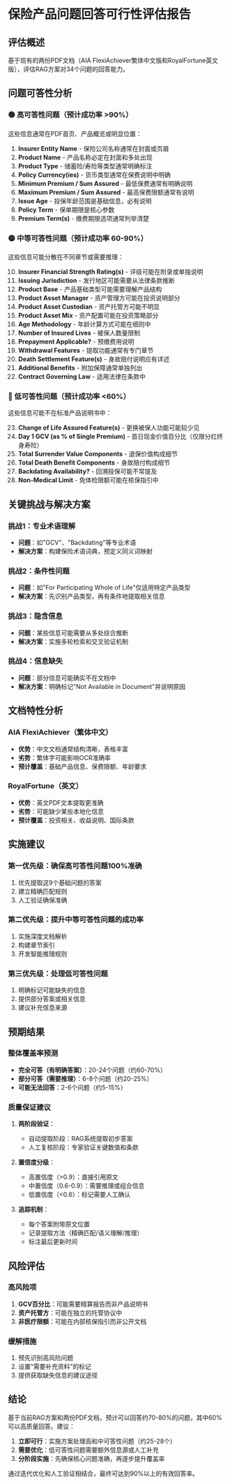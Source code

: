 # 保险产品问题回答可行性评估报告

## 评估概述
基于现有的两份PDF文档（AIA FlexiAchiever繁体中文版和RoyalFortune英文版），评估RAG方案对34个问题的回答能力。

## 问题可答性分析

### 🟢 高可答性问题（预计成功率 >90%）
这些信息通常在PDF首页、产品概览或明显位置：

1. **Insurer Entity Name** - 保险公司名称通常在封面或页眉
2. **Product Name** - 产品名称必定在封面和多处出现
3. **Product Type** - 储蓄险/寿险等类型通常明确标注
4. **Policy Currency(ies)** - 货币类型通常在保费说明中明确
5. **Minimum Premium / Sum Assured** - 最低保费通常有明确说明
6. **Maximum Premium / Sum Assured** - 最高保费限额通常有说明
7. **Issue Age** - 投保年龄范围是基础信息，必有说明
8. **Policy Term** - 保单期限是核心参数
9. **Premium Term(s)** - 缴费期限选项通常列举清楚

### 🟡 中等可答性问题（预计成功率 60-90%）
这些信息可能分散在不同章节或需要推理：

10. **Insurer Financial Strength Rating(s)** - 评级可能在附录或单独说明
11. **Issuing Jurisdiction** - 发行地区可能需要从法律条款推断
12. **Product Base** - 产品基础类型可能需要理解产品结构
13. **Product Asset Manager** - 资产管理方可能在投资说明部分
14. **Product Asset Custodian** - 资产托管方可能不明显
15. **Product Asset Mix** - 资产配置可能在投资策略部分
16. **Age Methodology** - 年龄计算方式可能在细则中
17. **Number of Insured Lives** - 被保人数量限制
18. **Prepayment Applicable?** - 预缴费用说明
19. **Withdrawal Features** - 提取功能通常有专门章节
20. **Death Settlement Feature(s)** - 身故赔付说明应有详述
21. **Additional Benefits** - 附加保障通常单独列出
22. **Contract Governing Law** - 适用法律在条款中

### 🔴 低可答性问题（预计成功率 <60%）
这些信息可能不在标准产品说明书中：

23. **Change of Life Assured Feature(s)** - 更换被保人功能可能较少见
24. **Day 1 GCV (as % of Single Premium)** - 首日现金价值百分比（仅限分红终身寿险）
25. **Total Surrender Value Components** - 退保价值构成细节
26. **Total Death Benefit Components** - 身故赔付构成细节
27. **Backdating Availability?** - 回溯投保可能不常提及
28. **Non-Medical Limit** - 免体检限额可能在核保指引中

## 关键挑战与解决方案

### 挑战1：专业术语理解
- **问题**：如"GCV"、"Backdating"等专业术语
- **解决方案**：构建保险术语词典，预定义同义词映射

### 挑战2：条件性问题
- **问题**：如"For Participating Whole of Life"仅适用特定产品类型
- **解决方案**：先识别产品类型，再有条件地提取相关信息

### 挑战3：隐含信息
- **问题**：某些信息可能需要从多处综合推断
- **解决方案**：实施多轮检索和交叉验证机制

### 挑战4：信息缺失
- **问题**：部分信息可能确实不在文档中
- **解决方案**：明确标记"Not Available in Document"并说明原因

## 文档特性分析

### AIA FlexiAchiever（繁体中文）
- **优势**：中文文档通常结构清晰，表格丰富
- **劣势**：繁体字可能影响OCR准确率
- **预计覆盖**：基础产品信息、保费限额、年龄要求

### RoyalFortune（英文）
- **优势**：英文PDF文本提取更准确
- **劣势**：可能缺少某些本地化信息
- **预计覆盖**：投资相关、收益说明、国际条款

## 实施建议

### 第一优先级：确保高可答性问题100%准确
1. 优先提取这9个基础问题的答案
2. 建立精确匹配规则
3. 人工验证确保准确

### 第二优先级：提升中等可答性问题的成功率
1. 实施深度文档解析
2. 构建章节索引
3. 开发智能推理规则

### 第三优先级：处理低可答性问题
1. 明确标记可能缺失的信息
2. 提供部分答案或相关信息
3. 建议补充信息来源

## 预期结果

### 整体覆盖率预测
- **完全可答（有明确答案）**：20-24个问题（约60-70%）
- **部分可答（需要推理）**：6-8个问题（约20-25%）
- **可能无法回答**：2-6个问题（约5-15%）

### 质量保证建议
1. **两阶段验证**：
   - 自动提取阶段：RAG系统提取初步答案
   - 人工复核阶段：专家验证关键数值和条款

2. **置信度分级**：
   - 高置信度（>0.9）：直接引用原文
   - 中置信度（0.6-0.9）：需要推理或组合信息
   - 低置信度（<0.6）：标记需要人工确认

3. **追踪机制**：
   - 每个答案附带原文位置
   - 记录提取方法（精确匹配/语义理解/推理）
   - 标注最后更新时间

## 风险评估

### 高风险项
1. **GCV百分比**：可能需要精算报告而非产品说明书
2. **资产托管方**：可能在独立的托管协议中
3. **非医疗限额**：可能在内部核保指引而非公开文档

### 缓解措施
1. 预先识别高风险问题
2. 设置"需要补充资料"的标记
3. 提供获取缺失信息的建议途径

## 结论

基于当前RAG方案和两份PDF文档，预计可以回答约70-80%的问题，其中60%可以高质量回答。建议：

1. **立即可行**：实施方案处理高和中可答性问题（约25-28个）
2. **需要优化**：低可答性问题需要额外信息源或人工补充
3. **分阶段实施**：先确保核心问题准确，再逐步提升覆盖率

通过迭代优化和人工验证相结合，最终可达到90%以上的有效回答率。
